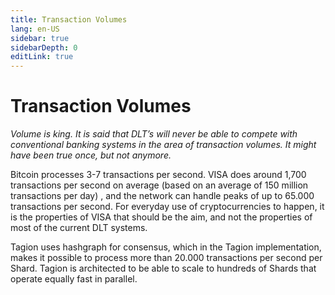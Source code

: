 ```yaml
---
title: Transaction Volumes
lang: en-US
sidebar: true
sidebarDepth: 0
editLink: true
---
```


# Transaction Volumes

_Volume is king. It is said that DLT’s will never be able to compete with conventional banking systems in the area of transaction volumes. It might have been true once, but not anymore._

Bitcoin processes 3-7 transactions per second. VISA does around 1,700 transactions per second on average (based on an average of 150 million transactions per day) , and the network can handle peaks of up to 65.000 transactions per second. For everyday use of cryptocurrencies to happen, it is the properties of VISA that should be the aim, and not the properties of most of the current DLT systems.  

Tagion uses hashgraph for consensus, which in the Tagion implementation, makes it possible to process more than 20.000 transactions per second  per Shard. Tagion is architected to be able to scale to hundreds of Shards that operate equally fast in parallel. 
